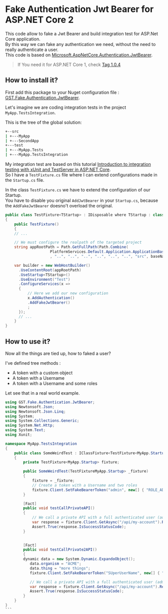 # Fake Authentication Jwt Bearer for ASP.NET Core 2

This code allow to fake a Jwt Bearer and build integration test for ASP.Net Core application.  
By this way we can fake any authentication we need, without the need to really authenticate a user.  
This code is based on [Microsoft.AspNetCore.Authentication.JwtBearer](https://github.com/aspnet/Security/tree/dev/src/Microsoft.AspNetCore.Authentication.JwtBearer).

 > If You need it for ASP.NET Core 1, check [Tag 1.0.4](https://github.com/GestionSystemesTelecom/fake-authentication-jwtbearer/tree/1.0.4)

## How to install it?

First add this package to your Nuget configuration file : [GST.Fake.Authentication.JwtBearer](https://www.nuget.org/packages/GST.Fake.Authentication.JwtBearer).

Let's imagine we are coding integration tests in the project `MyApp.TestsIntegration`.

This is the tree of the global solution:

```bash
+--src
| +---MyApp
| +---SecondApp
+---test
| +---MyApp.Tests
| +---MyApp.TestsIntegration
```

My integration test are based on this tutorial [Introduction to integration testing with xUnit and TestServer in ASP.NET Core](http://andrewlock.net/introduction-to-integration-testing-with-xunit-and-testserver-in-asp-net-core/).  
So I have a `TestFixture.cs` file where I can extend configurations made in the `Startup.cs` file.

In the class `TestFixture.cs` we have to extend the configuration of our Startup.  
You have to disable you original `AddJwtBearer` in your `Startup.cs`, because the `AddFakeJwtBearer` doesno't overload the original.

```C#
public class TestFixture<TStartup> : IDisposable where TStartup : class
{
    public TestFixture()
    {
    // ...

    // We must configure the realpath of the targeted project
    string appRootPath = Path.GetFullPath(Path.Combine(
                    PlatformServices.Default.Application.ApplicationBasePath
                    , "..", "..", "..", "..", "..", "..", "src", baseNamespace));

    var builder = new WebHostBuilder()
      .UseContentRoot(appRootPath)
      .UseStartup<TStartup>()
      .UseEnvironment("Test")
      .ConfigureServices(x =>
      {
          // Here we add our new configuration
          x.AddAuthentication()
		  .AddFakeJwtBearer()
          ;
      });
      // ...
    }
}
```

## How to use it?

Now all the things are tied up, how to faked a user?

I've defined tree methods :
 - A token with a custom object
 - A token with a Username
 - A token with a Username and some roles

 Let see that in a real world example.

 ````C#
 using GST.Fake.Authentication.JwtBearer;
 using Newtonsoft.Json;
 using Newtonsoft.Json.Linq;
 using System;
 using System.Collections.Generic;
 using System.Net.Http;
 using System.Text;
 using Xunit;

 namespace MyApp.TestsIntegration
 {
     public class SomeWeirdTest : IClassFixture<TestFixture<MyApp.Startup>>
     {
         private TestFixture<MyApp.Startup> fixture;

         public SomeWeirdTest(TestFixtureMyApp.Startup> _fixture)
         {
             fixture = _fixture;
             // Create a token with a Username and two roles
             fixture.Client.SetFakeBearerToken("admin", new[] { "ROLE_ADMIN", "ROLE_GENTLEMAN" });
         }

         [Fact]
         public void testCallPrivateAPI()
         {
             // We call a private API with a full authenticated user (admin)
             var response = fixture.Client.GetAsync("/api/my-account").Result;
             Assert.True(response.IsSuccessStatusCode);
         }

		 
         [Fact]
         public void testCallPrivate2API()
         {
		 dynamic data = new System.Dynamic.ExpandoObject();
            data.organism = "ACME";
            data.thing = "more things";
            fixture.Client.SetFakeBearerToken("SUperUserName", new[] { "Role1", "Role2" }, (object)data);

            // We call a private API with a full authenticated user (admin)
            var response = fixture.Client.GetAsync("/api/my-account").Result;
            Assert.True(response.IsSuccessStatusCode);
         }
     }
 }
```